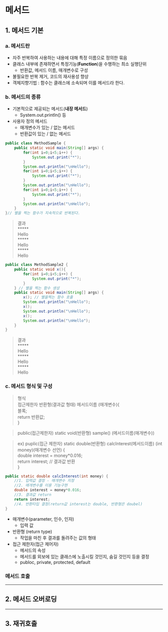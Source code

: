 # 메서드
## 1. 메서드 기본
### a. 메서드란
- 자주 반복하여 사용하는 내용에 대해 특정 이름으로 정의한 묶음
- 클래스 내부에 존재하면서 특정기능(**Function**)을 수행하는 최소 실행단위
  - 반환값, 메서드 이름, 매개변수로 구성
- 불필요한 반복 제거, 코드의 재사용성 향상
- 객체지향기법 : 함수는 클래스에 소속되며 이를 메서드라 한다.

### b. 메서드의 종류
- 기본적으로 제공되는 메서드(**내장 메서드**)
  - System.out.println() 등
- 사용자 정의 메서드
  - 매개변수가 있는 / 없는 메서드
  - 반환값이 있는 / 없는 메서드

```java
public class MethodSample {
	public static void main(String[] args) {
		for(int i=0;i<5;i++) {
			System.out.print("*");
		}
		System.out.println("\nHello");
		for(int i=0;i<5;i++) {
			System.out.print("*");
		}
		System.out.println("\nHello");
		for(int i=0;i<5;i++) {
			System.out.print("*");
		}
		System.out.println("\nHello");
	}
}// 별을 찍는 함수가 지속적으로 반복된다.
```

> 결과   
> \*****   
> Hello   
> \*****   
> Hello   
> \*****   
> Hello

```java
public class MethodSample2 {
	public static void x(){
		for(int i=0;i<5;i++) {
			System.out.print("*");
		}
	} // 별을 찍는 함수 생성
	public static void main(String[] args) {	
		x(); // 별을찍는 함수 호출
		System.out.println("\nHello");
		x();
		System.out.println("\nHello");
		x();
		System.out.println("\nHello");
	}
}
```
> 결과   
> \*****   
> Hello   
> \*****   
> Hello   
> \*****   
> Hello

### c. 메서드 형식 및 구성
> 형식   
> 접근제한자 반환형(결과값 형태) 메서드이름 (매개변수){   
> 블록;   
> return 반환값;   
> }


> public(접근제한자) static void(반환형) sample() (메서드이름(매개변수))

> ex) puplic(접근 제한자) static double(반환형) calcInterest(메서드이름) (int money)(매개변수 선언) {   
> double interest = money*0.016;   
> return interest; // 결과값 반환   
> }

```java
public static double calcInterest(int money) {
	//1. 입력값 결정 - 매개변수 지정
	//2. 매개변수를 이용 기능구현
	double interest = money*0.016;
	//3. 결과값 return
	return interest;
	//4. 반환타입 결정(return값 interest는 double, 반환형은 doubel)
}
```

- 매개변수(parameter, 인수, 인자)
	- 입력 값
- 반환형 (return type)
	- 작업을 마친 후 결과를 돌려주는 값의 형태
- 접근 제한자(접근 제어자)
	- 메서드의 속성
	- 메서드를 외보에 있는 클래스에 노출시킬 것인지, 숨길 것인지 등을 결정
	- publoc, private, protected, default

### 메서드 호출


***

## 2. 메서드 오버로딩

***

## 3. 재귀호출
